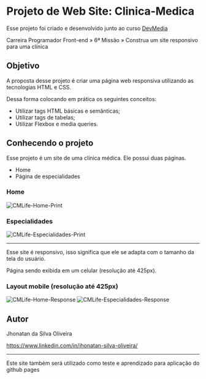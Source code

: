 # Projeto de Web Site: Clinica-Medica

Esse projeto foi criado e desenvolvido junto ao curso [DevMedia](https://www.devmedia.com.br/cursos/)

Carreira Programador Front-end » 6ª Missão » Construa um site responsivo para uma clínica

## Objetivo

A proposta desse projeto é criar uma página web responsiva utilizando as tecnologias HTML e CSS.

Dessa forma colocando em prática os seguintes conceitos:
<ul>
  <li>Utilizar tags HTML básicas e semânticas;</li>
  <li>Utilizar tags de tabelas;</li>
  <li>Utilizar Flexbox e media queries.</li>
</ul>

## Conhecendo o projeto

Esse projeto é um site de uma clínica médica. Ele possui duas páginas.
<ul>
  <li>Home</li>
  <li>Página de especialidades</li>
</ul>

<div>
  <h3>Home</h3>
  
  ![CMLife-Home-Print](https://user-images.githubusercontent.com/109807189/204552743-3a807758-ebda-4c2b-9c64-3fc980777457.png)
  
  <h3>Especialidades</h3>
  
  ![CMLife-Especialidades-Print](https://user-images.githubusercontent.com/109807189/204554330-cf79d93f-1b6f-4ea7-a544-ed8794f05d3a.png)
  
</div>

---

Esse site é responsivo, isso significa que ele se adapta com o tamanho da tela do usuário.

Página sendo exibida em um celular (resolução até 425px).

<div>
  <h3>Layout mobile (resolução até 425px)</h3>
  
  ![CMLife-Home-Response](https://user-images.githubusercontent.com/109807189/204559087-8bd685f4-beb1-4f8a-989d-fe653c2f2454.png)
   ![CMLife-Especialidades-Response](https://user-images.githubusercontent.com/109807189/204554554-7e1236f6-15aa-44fd-9321-30521b7e48b2.png)
  
</div>

## Autor

Jhonatan da Silva Oliveira

https://www.linkedin.com/in/jhonatan-silva-oliveira/

---

Este site também será utilizado como teste e aprendizado para aplicação do github pages
